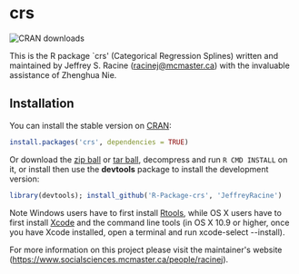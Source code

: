 # crs

![CRAN downloads](http://cranlogs.r-pkg.org/badges/grand-total/crs)

This is the R package `crs' (Categorical Regression Splines) written and maintained by Jeffrey S. Racine (racinej@mcmaster.ca) with the invaluable assistance of Zhenghua Nie.

## Installation

You can install the stable version on [CRAN](https://cran.r-project.org/package=crs):

```r
install.packages('crs', dependencies = TRUE)
```

Or download the [zip ball](https://github.com/JeffreyRacine/R-Package-crs/zipball/master) or [tar ball](https://github.com/JeffreyRacine/R-Package-crs/tarball/master), decompress and run `R CMD INSTALL` on it, or install then use the **devtools** package to install the development version:

```r
library(devtools); install_github('R-Package-crs', 'JeffreyRacine')
```

Note Windows users have to first install [Rtools](https://cran.r-project.org/bin/windows/Rtools/), while OS X users have to first install [Xcode](https://itunes.apple.com/us/app/xcode/id497799835) and the command line tools (in OS X 10.9 or higher, once you have Xcode installed, open a terminal and run xcode-select --install).

For more information on this project please visit the maintainer's website (https://www.socialsciences.mcmaster.ca/people/racinej).

